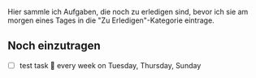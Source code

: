 Hier sammle ich Aufgaben, die noch zu erledigen sind, bevor ich sie am morgen eines Tages in die "Zu Erledigen"-Kategorie eintrage.

## Noch einzutragen

- [ ] test task 📅 every week on Tuesday, Thursday, Sunday